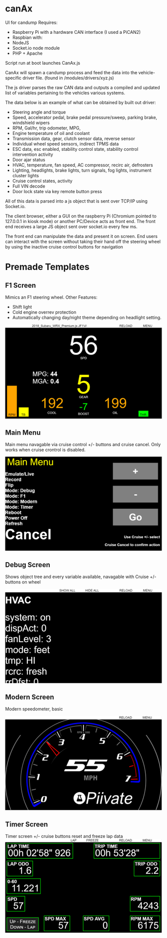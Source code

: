 # canAx
UI for candump
Requires:
- Raspberry Pi with a hardware CAN interface (I used a PiCAN2)
- Raspbian with:
- NodeJS
- Socket.io node module
- PHP + Apache

Script run at boot launches CanAx.js

CanAx will spawn a candump process and feed the data into the vehicle-specific driver file. (found in /modules/drivers/xyz.js)

The js driver parses the raw CAN data and outputs a compiled and updated list of variables pertaining to the vehicles various systems.

The data below is an example of what can be obtained by built out driver:

- Steering angle and torque
- Speed, accelerator pedal, brake pedal pressure/sweep, parking brake, windshield wipers
- RPM, Gal/hr, trip odometer, MPG, 
- Engine temperature of oil and coolant
- Transmission data, gear, clutch sensor data, reverse sensor
- Individual wheel speed sensors, indirect TPMS data
- ESC data, esc enabled, stability control state, stability control intervention activity
- Door ajar status
- HVAC, temperature, fan speed, AC compressor, recirc air, defrosters
- Lighting, headlights, brake lights, turn signals, fog lights, instrument cluster lights
- Cruise control states, activity
- Full VIN decode
- Door lock state via key remote button press

All of this data is parsed into a js object that is sent over TCP/IP using Socket.io.

The client browser, either a GUI on the raspberry Pi (Chromium pointed to 127.0.0.1 in kiosk mode) or another PC/Device acts as front end.
The front end receives a large JS object sent over socket.io every few ms.

The front end can manipulate the data and present it on screen. 
End users can interact with the screen without taking their hand off the steering wheel by using the inactive cruise control buttons for navigation


# Premade Templates
## F1 Screen
Mimics an F1 steering wheel.
Other Features:
- Shift light
- Cold engine overrev protection
- Automatically changing day/night theme depending on headlight setting.

![F1 Screen](/screenshots/f1.png)
## Main Menu
Main menu navagable via cruise control +/- buttons and cruise cancel. Only works when cruise crontrol is disabled.

![Menu Screen](/screenshots/menu.png)
## Debug Screen
Shows object tree and every variable available, navagable with Cruise +/- buttons on wheel

![Debug Screen](/screenshots/debug.png)
## Modern Screen
Modern speedometer, basic

![Modern Screen](/screenshots/modern.png)
## Timer Screen
Timer screen 
+/- cruise buttons reset and freeze lap data
![Timer Screen](/screenshots/timer.png)
